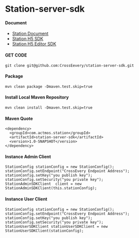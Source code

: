 # Station-server-sdk
#### Document
- [Station Document](https://github.com/CrossEevery/station)
- [Station H5 SDK](https://github.com/CrossEevery/station-web-sdk)
- [Station H5 Editor SDK](https://github.com/CrossEevery/station-web-editor-sdk)

#### GET CODE
```aidl
git clone git@github.com:CrossEevery/station-server-sdk.git
```

#### Package
```aidl
mvn clean package -Dmaven.test.skip=true
```

#### Install Local Maven Repository
```aidl
mvn clean install -Dmaven.test.skip=true
```

#### Maven Quote
```aidl
<dependency>
  <groupId>com.actmos.station</groupId>
  <artifactId>station-server-sdk</artifactId>
  <version>1.0-SNAPSHOT</version>
</dependency>
```

#### Instance Admin Client
```aidl
StationConfig stationConfig = new StationConfig();
stationConfig.setEndpoint("CrossEvery Endpoint Address");
stationConfig.setKey("you publish key");
stationConfig.setSecurity("you private key");
StationAdminSDKClient  client = new StationAdminSDKClient(this.stationConfig);
```

#### Instance User Client
```aidl
StationConfig stationConfig = new StationConfig();
stationConfig.setEndpoint("CrossEvery Endpoint Address");
stationConfig.setKey("you publish key");
stationConfig.setSecurity("you private key");
StationUserSDKClient stationUserSDKClient = new StationUserSDKClient(stationConfig);
```